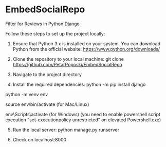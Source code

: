 # EmbedSocialRepo
Filter for Reviews in Python Django


Follow these steps to set up the project locally:

1. Ensure that Python 3.x is installed on your system. You can download Python from the official website: https://www.python.org/downloads/

2. Clone the repository to your local machine:
git clone https://github.com/PetarPoposki/EmbedSocialRepo

3. Navigate to the project directory

4. Install the required dependencies:
python -m pip install django

python -m venv env

source env/bin/activate (for Mac/Linux)

env\Scripts\activate (for Windows) (you need to enable powershell script execution "set-executionpolicy unrestricted" on elevated Powershell.exe)


5. Run the local server:
python manage.py runserver

6. Check on localhost:8000
